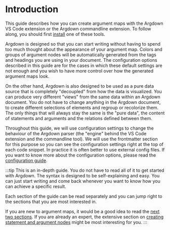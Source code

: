 # Introduction

This guide describes how you can create argument maps with the Argdown VS Code extension or the Argdown commandline extension. To follow along, you should first [install](/guide/) one of these tools.

Argdown is designed so that you can start writing without having to spend too much thought about the appearance of your argument map. Colors and groups of argument nodes will be automatically generated from the tags and headings you are using in your document. The configuration options described in this guide are for the cases in which these default settings are not enough and you wish to have more control over how the generated argument maps look.

On the other hand, Argdown is also designed to be used as a pure data source that is completely "decoupled" from how the data is visualized. You can produce very different "views" from the same data within an Argdown document. You do not have to change anything in the Argdown document, to create different selections of elements and regroup or recolorize them. The only things that will always stay the same is the "pure data", the content of statements and arguments and the relations defined between them.

Throughout this guide, we will use configuration settings to change the behaviour of the Argdown parser (the "engine" behind the VS Code extension and the commandline tool). We will use the frontmatter section for this purpose so you can see the configuration settings right at the top of each code snippet. In practice it is often better to use external config files. If you want to know more about the configuration options, please read the [configuration guide](/guide/configuration-introduction.html).

:::tip
This is an in-depth guide. You do not have to read all of it to get started with Argdown. The syntax is designed to be self-explaining and easy. You can just start writing and come back whenever you want to know how you can achieve a specific result.

Each section of the guide can be read separately and you can jump right to the sections that you are most interested in.

If you are new to argument maps, it would be a good idea to read the [next two sections](/guide/elements-of-an-argument-map.html). If you are already an expert, the extensive section on [creating statement and argument nodes](/guide/creating-statement-and-argument-nodes.html) might be most interesting for you.
:::
